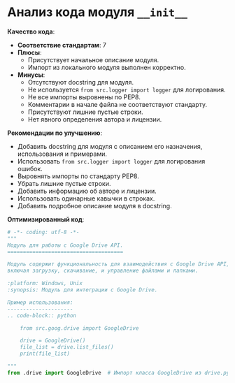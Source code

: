 # Анализ кода модуля `__init__`

**Качество кода**:

- **Соответствие стандартам**: 7
- **Плюсы**:
    - Присутствует начальное описание модуля.
    - Импорт из локального модуля выполнен корректно.
- **Минусы**:
    - Отсутствуют docstring для модуля.
    - Не используется `from src.logger import logger` для логирования.
    - Не все импорты выровнены по PEP8.
    - Комментарии в начале файла не соответствуют стандарту.
    - Присутствуют лишние пустые строки.
    - Нет явного определения автора и лицензии.

**Рекомендации по улучшению**:

- Добавить docstring для модуля с описанием его назначения, использования и примерами.
- Использовать `from src.logger import logger` для логирования ошибок.
- Выровнять импорты по стандарту PEP8.
- Убрать лишние пустые строки.
- Добавить информацию об авторе и лицензии.
- Использовать одинарные кавычки в строках.
- Добавить подробное описание модуля в docstring.

**Оптимизированный код**:

```python
# -*- coding: utf-8 -*-
"""
Модуль для работы с Google Drive API.
=====================================

Модуль содержит функциональность для взаимодействия с Google Drive API,
включая загрузку, скачивание, и управление файлами и папками.

:platform: Windows, Unix
:synopsis: Модуль для интеграции с Google Drive.

Пример использования:
---------------------
.. code-block:: python

    from src.goog.drive import GoogleDrive

    drive = GoogleDrive()
    file_list = drive.list_files()
    print(file_list)

"""
from .drive import GoogleDrive  # Импорт класса GoogleDrive из drive.py
```